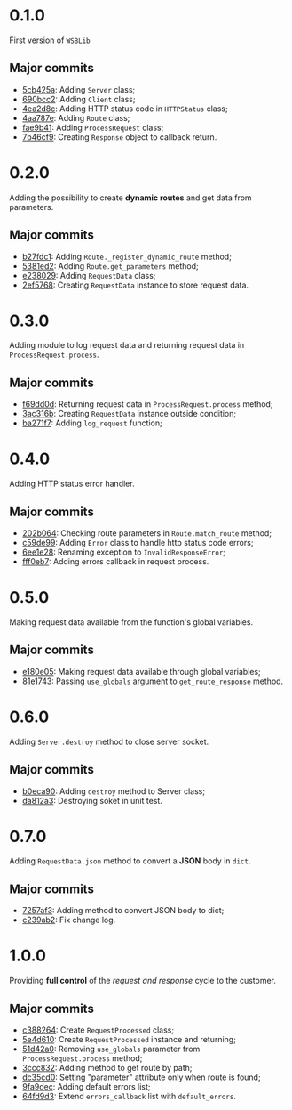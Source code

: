 # 0.1.0

First version of `WSBLib`

## Major commits

- [5cb425a](https://github.com/firlast/wsblib/commit/5cb425a): Adding `Server` class;
- [690bcc2](https://github.com/firlast/wsblib/commit/690bcc2): Adding `Client` class;
- [4ea2d8c](https://github.com/firlast/wsblib/commit/4ea2d8c): Adding HTTP status code in `HTTPStatus` class;
- [4aa787e](https://github.com/firlast/wsblib/commit/4aa787e): Adding `Route` class;
- [fae9b41](https://github.com/firlast/wsblib/commit/fae9b41): Adding `ProcessRequest` class;
- [7b46cf9](https://github.com/firlast/wsblib/commit/7b46cf9): Creating `Response` object to callback return.

# 0.2.0

Adding the possibility to create **dynamic routes** and get data from parameters.

## Major commits

- [b27fdc1](https://github.com/firlast/wsblib/commit/b27fdc1): Adding `Route._register_dynamic_route` method;
- [5381ed2](https://github.com/firlast/wsblib/commit/5381ed2): Adding `Route.get_parameters` method;
- [e238029](https://github.com/firlast/wsblib/commit/e238029): Adding `RequestData` class;
- [2ef5768](https://github.com/firlast/wsblib/commit/2ef5768): Creating `RequestData` instance to store request data.

# 0.3.0

Adding module to log request data and returning request data in `ProcessRequest.process`.

## Major commits

- [f69dd0d](https://github.com/firlast/wsblib/commit/f69dd0d): Returning request data in `ProcessRequest.process` method;
- [3ac316b](https://github.com/firlast/wsblib/commit/3ac316b): Creating `RequestData` instance outside condition;
- [ba271f7](https://github.com/firlast/wsblib/commit/ba271f7): Adding `log_request` function;

# 0.4.0

Adding HTTP status error handler.

## Major commits

- [202b064](https://github.com/firlast/wsblib/commit/202b064): Checking route parameters in `Route.match_route` method;
- [c59de99](https://github.com/firlast/wsblib/commit/c59de99): Adding `Error` class to handle http status code errors;
- [6ee1e28](https://github.com/firlast/wsblib/commit/6ee1e28): Renaming exception to `InvalidResponseError`;
- [fff0eb7](https://github.com/firlast/wsblib/commit/fff0eb7): Adding errors callback in request process.

# 0.5.0

Making request data available from the function's global variables.

## Major commits

- [e180e05](https://github.com/firlast/wsblib/commit/e180e05): Making request data available through global variables;
- [81e1743](https://github.com/firlast/wsblib/commit/81e1743): Passing `use_globals` argument to `get_route_response` method.

# 0.6.0

Adding `Server.destroy` method to close server socket.

## Major commits

- [b0eca90](https://github.com/firlast/wsblib/commit/b0eca90): Adding `destroy` method to Server class;
- [da812a3](https://github.com/firlast/wsblib/commit/da812a3): Destroying soket in unit test.

# 0.7.0

Adding `RequestData.json` method to convert a **JSON** body in `dict`.

## Major commits

- [7257af3](https://github.com/firlast/wsblib/commit/7257af3): Adding method to convert JSON body to dict;
- [c239ab2](https://github.com/firlast/wsblib/commit/c239ab2): Fix change log.

# 1.0.0

Providing **full control** of the *request and response* cycle to the customer.

## Major commits

- [c388264](https://github.com/firlast/wsblib/commit/c388264): Create `RequestProcessed` class;
- [5e4d610](https://github.com/firlast/wsblib/commit/5e4d610): Create `RequestProcessed` instance and returning;
- [51d42a0](https://github.com/firlast/wsblib/commit/51d42a0): Removing `use_globals` parameter from `ProcessRequest.process` method;
- [3ccc832](https://github.com/firlast/wsblib/commit/3ccc832): Adding method to get route by path;
- [dc35cd0](https://github.com/firlast/wsblib/commit/dc35cd0): Setting "parameter" attribute only when route is found;
- [9fa9dec](https://github.com/firlast/wsblib/commit/9fa9dec): Adding default errors list;
- [64fd9d3](https://github.com/firlast/wsblib/commit/64fd9d3): Extend `errors_callback` list with `default_errors`.